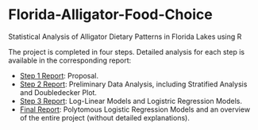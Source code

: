 # Florida-Alligator-Food-Choice
Statistical Analysis of Alligator Dietary Patterns in Florida Lakes using R

The project is completed in four steps. Detailed analysis for each step is available in the corresponding report:
- [Step 1 Report](https://github.com/YiquanXiao/Florida-Alligator-Food-Choice/blob/main/milestones/Project%20Report%201%20Florida%20Alligator%20Food%20Choice.pdf): Proposal.
- [Step 2 Report](https://github.com/YiquanXiao/Florida-Alligator-Food-Choice/blob/main/milestones/Project%20Report%202%20Florida%20Alligator%20Food%20Choice.pdf): Preliminary Data Analysis, including Stratified Analysis and Doubledecker Plot.
- [Step 3 Report](https://github.com/YiquanXiao/Florida-Alligator-Food-Choice/blob/main/milestones/Project%20Report%203%20Florida%20Alligator%20Food%20Choice.pdf): Log-Linear Models and Logistric Regression Models. 
- [Final Report](https://github.com/YiquanXiao/Florida-Alligator-Food-Choice/blob/main/Project%20Final%20Report%20Florida%20Alligator%20Food%20Choice.pdf): Polytomous Logistic Regression Models and an overview of the entire project (without detailed explanations).
